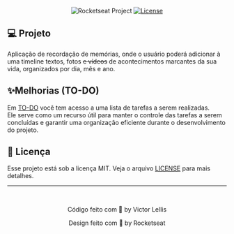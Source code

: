 <p align="center">
  <img src="https://img.shields.io/static/v1?label=Rocketseat&message=Education&color=8257e5&labelColor=202024" alt="Rocketseat Project" />
  <a href="LICENSE"><img  src="https://img.shields.io/static/v1?label=License&message=MIT&color=8257e5&labelColor=202024" alt="License"></a>
</p>

## 💻 Projeto

Aplicação de recordação de memórias, onde o usuário poderá adicionar à uma timeline textos, fotos ~~e vídeos~~ de acontecimentos marcantes da sua vida, organizados por dia, mês e ano.

## ✨Melhorias (TO-DO)

Em [TO-DO](TO-DO.md) você tem acesso a uma lista de tarefas a serem realizadas.
<br>
Ele serve como um recurso útil para manter o controle das tarefas a serem concluídas e garantir uma organização eficiente durante o desenvolvimento do projeto.

## 📝 Licença

Esse projeto está sob a licença MIT. Veja o arquivo [LICENSE](LICENSE) para mais detalhes.

<!--START_SECTION:footer-->

---

<br>

<p align="center">
    Código feito com 💜 by Victor Lellis
</p>
<p align="center">
    Design feito com 💜 by Rocketseat
</p>

<!--END_SECTION:footer-->